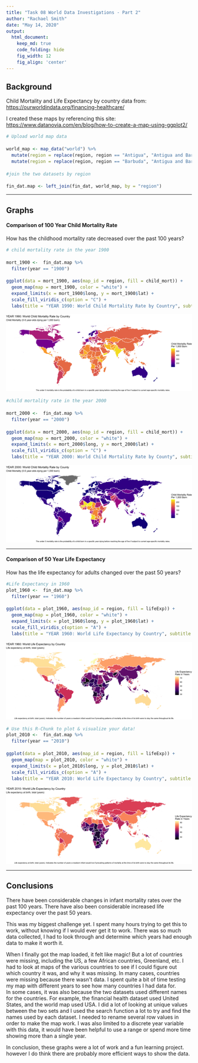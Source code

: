 ```yaml
---
title: "Task 08 World Data Investigations - Part 2"
author: "Rachael Smith"
date: "May 14, 2020"
output:
  html_document:  
    keep_md: true
    code_folding: hide
    fig_width: 12
    fig_align: 'center'
---
```



## Background

Child Mortality and Life Expectancy by country data from:
https://ourworldindata.org/financing-healthcare/

I created these maps by referencing this site:
https://www.datanovia.com/en/blog/how-to-create-a-map-using-ggplot2/




```r
# Upload world map data 

world_map <- map_data("world") %>% 
  mutate(region = replace(region, region == "Antigua", "Antigua and Barbuda")) %>% 
  mutate(region = replace(region, region == "Barbuda", "Antigua and Barbuda")) 

#join the two datasets by region

fin_dat.map <- left_join(fin_dat, world_map, by = "region")
```
-----

## Graphs

#### Comparison of 100 Year Child Mortality Rate

How has the childhood mortality rate decreased over the past 100 years?


```r
# child mortality rate in the year 1900

mort_1900 <-  fin_dat.map %>% 
  filter(year == "1900")

ggplot(data = mort_1900, aes(map_id = region, fill = child_mort)) +
  geom_map(map = mort_1900, color = "white") +
  expand_limits(x = mort_1900$long, y = mort_1900$lat) +
  scale_fill_viridis_c(option = "C") +
  labs(title = "YEAR 1990: World Child Mortality Rate by Country", subtitle= "Child Mortality (0-5 year-olds dying per 1,000 born)", fill = "Child Mortality Rate\nPer 1,000 Born", x = "Year 1900", caption = "The under 5 mortality rate is the probability of a child born in a specific year dying before reaching the age of five if subject to current age-specific mortality rates.")
```

![](Task-8_files/figure-html/unnamed-chunk-2-1.png)<!-- -->


```r
#child mortality rate in the year 2000

mort_2000 <-  fin_dat.map %>% 
  filter(year == "2000")

ggplot(data = mort_2000, aes(map_id = region, fill = child_mort)) +
  geom_map(map = mort_2000, color = "white") +
  expand_limits(x = mort_2000$long, y = mort_2000$lat) +
  scale_fill_viridis_c(option = "C") +
  labs(title = "YEAR 2000: World Child Mortality Rate by County", subtitle= "Child Mortality (0-5 year-olds dying per 1,000 born)", fill = "Child Mortality Rate\nPer 1,000 Born", x = "Year: 2000", caption = "The under 5 mortality rate is the probability of a child born in a specific year dying before reaching the age of five if subject to current age-specific mortality rates.")
```

![](Task-8_files/figure-html/unnamed-chunk-3-1.png)<!-- -->

-----

#### Comparison of 50 Year Life Expectancy

How has the life expectancy for adults changed over the past 50 years?


```r
#Life Expectancy in 1960
plot_1960 <-  fin_dat.map %>% 
  filter(year == "1960")

ggplot(data = plot_1960, aes(map_id = region, fill = lifeExp)) +
  geom_map(map = plot_1960, color = "white") +
  expand_limits(x = plot_1960$long, y = plot_1960$lat) +
  scale_fill_viridis_c(option = "A") +
  labs(title = "YEAR 1960: World Life Expectancy by Country", subtitle = "Life expectancy at birth, total (years)", fill = "Life Expectancy\nRate in Years", x = "Year: 1960", caption = "Life expectancy at birth, total (years). Indicates the number of years a newborn infant would live if prevailing patterns of mortality at the time of its birth were to stay the same throughout its life.")
```

![](Task-8_files/figure-html/unnamed-chunk-4-1.png)<!-- -->



```r
# Use this R-Chunk to plot & visualize your data!
plot_2010 <-  fin_dat.map %>% 
  filter(year == "2010")

ggplot(data = plot_2010, aes(map_id = region, fill = lifeExp)) +
  geom_map(map = plot_2010, color = "white") +
  expand_limits(x = plot_2010$long, y = plot_2010$lat) +
  scale_fill_viridis_c(option = "A") +
  labs(title = "YEAR 2010: World Life Expectancy by Country", subtitle = "Life expectancy at birth, total (years)", fill = "Life Expectancy\nRate in Years", x = "Year:1990",caption ="Life expectancy at birth, total (years). Indicates the number of years a newborn infant would live if prevailing patterns of mortality at the time of its birth were to stay the same throughout its life.")
```

![](Task-8_files/figure-html/plot_data-1.png)<!-- -->

-----

## Conclusions

There have been considerable changes in infant mortality rates over the past 100 years.  There have also been considerable increased life expectancy over the past 50 years.

This was my biggest challenge yet.  I spent many hours trying to get this to work, without knowing if I would ever get it to work.  There was so much data collected, I had to look through and determine which years had enough data to make it worth it.

When I finally got the map loaded, it felt like magic!  But a lot of countries were missing, including the US, a few African countries, Greenland, etc.  I had to look at maps of the various countries to see if I could figure out which country it was, and why it was missing.  In many cases, countries were missing because there wasn't data.  I spent quite a bit of time testing my map with different years to see how many countries I had data for.   
In some cases, it was also because the two datasets used different names for the countries.  For example, the financial health dataset used United States, and the world map used USA. I did a lot of looking at unique values between the two sets and I used the search function a lot to try and find the names used by each dataset.  I needed to rename several row values in order to make the map work.  I was also limited to a discrete year variable with this data, it would have been helpful to use a range or spend more time showing more than a single year.
  
In conclusion, these graphs were a lot of work and a fun learning project. however I do think there are probably more efficient ways to show the data.
